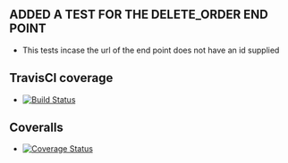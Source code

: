 
## ADDED A TEST FOR THE DELETE_ORDER END POINT
- This tests incase the url of the end point does not have an id supplied

## TravisCI coverage
- [![Build Status](https://travis-ci.org/jamesbeamie/fastfoods_api.svg?branch=ch-add-test-160742653)](https://travis-ci.org/jamesbeamie/fastfoods_api)
## Coveralls
- [![Coverage Status](https://coveralls.io/repos/github/jamesbeamie/fastfoods_api/badge.svg?branch=ft-all-food-160710916)](https://coveralls.io/github/jamesbeamie/fastfoods_api?branch=ft-all-food-160710916)
